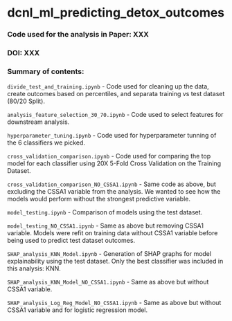 # dcnl_ml_predicting_detox_outcomes



### Code used for the analysis in Paper: XXX

### DOI: XXX



### Summary of contents:

`divide_test_and_training.ipynb` - Code used for cleaning up the data, create outcomes based on percentiles, and separata training vs test dataset (80/20 Split).

`analysis_feature_selection_30_70.ipynb` - Code used to select features for downstream analysis.

`hyperparameter_tuning.ipynb` - Code used for hyperparameter tunning of the 6 classifiers we picked.

`cross_validation_comparison.ipynb` - Code used for comparing the top model for each classifier using 20X 5-Fold Cross Validation on the Training Dataset.

`cross_validation_comparison_NO_CSSA1.ipynb` - Same code as above, but excluding the CSSA1 variable from the analysis. We wanted to see how the models would perform without the strongest predictive variable.

`model_testing.ipynb` - Comparison of models using the test dataset.

 `model_testing_NO_CSSA1.ipynb` - Same as above but removing CSSA1 variable. Models were refit on training data without CSSA1 variable before being used to predict test dataset outcomes.
 
 `SHAP_analysis_KNN_Model.ipynb` - Generation of SHAP graphs for model explainability using the test dataset. Only the best classifier was included in this analysis: KNN.
 
 `SHAP_analysis_KNN_Model_NO_CSSA1.ipynb` - Same as above but without CSSA1 variable.
 
 `SHAP_analysis_Log_Reg_Model_NO_CSSA1.ipynb` - Same as above but without CSSA1 variable and for logistic regression model.



